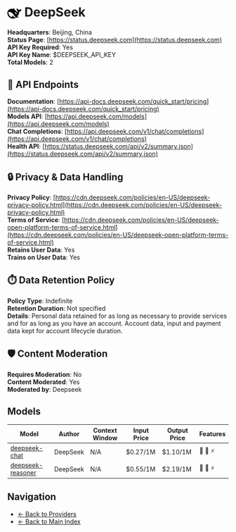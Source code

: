 # <img src="./logo.svg" alt="DeepSeek Logo" style="vertical-align: middle; height: 32px; width: auto; min-width: 32px"> DeepSeek

**Headquarters**: Beijing, China  
**Status Page**: [https://status.deepseek.com](https://status.deepseek.com)  
**API Key Required**: Yes  
**API Key Name**: $DEEPSEEK_API_KEY  
**Total Models**: 2

## 🔗 API Endpoints

**Documentation**: [https://api-docs.deepseek.com/quick_start/pricing](https://api-docs.deepseek.com/quick_start/pricing)  
**Models API**: [https://api.deepseek.com/models](https://api.deepseek.com/models)  
**Chat Completions**: [https://api.deepseek.com/v1/chat/completions](https://api.deepseek.com/v1/chat/completions)  
**Health API**: [https://status.deepseek.com/api/v2/summary.json](https://status.deepseek.com/api/v2/summary.json)  

## 🔒 Privacy & Data Handling

**Privacy Policy**: [https://cdn.deepseek.com/policies/en-US/deepseek-privacy-policy.html](https://cdn.deepseek.com/policies/en-US/deepseek-privacy-policy.html)  
**Terms of Service**: [https://cdn.deepseek.com/policies/en-US/deepseek-open-platform-terms-of-service.html](https://cdn.deepseek.com/policies/en-US/deepseek-open-platform-terms-of-service.html)  
**Retains User Data**: Yes  
**Trains on User Data**: Yes  

## ⏱️ Data Retention Policy

**Policy Type**: Indefinite  
**Retention Duration**: Not specified  
**Details**: Personal data retained for as long as necessary to provide services and for as long as you have an account. Account data, input and payment data kept for account lifecycle duration.  

## 🛡️ Content Moderation

**Requires Moderation**: No  
**Content Moderated**: Yes  
**Moderated by**: Deepseek  

## Models

| Model | Author | Context Window | Input Price | Output Price | Features |
|-------|--------|----------------|-------------|--------------|----------|
| [deepseek-chat](./models/deepseek-chat.md) | DeepSeek | N/A | $0.27/1M | $1.10/1M | <span title="Text Processing">📝</span> <span title="Advanced Reasoning">🧠</span> <span title="Response Streaming">⚡</span> |
| [deepseek-reasoner](./models/deepseek-reasoner.md) | DeepSeek | N/A | $0.55/1M | $2.19/1M | <span title="Text Processing">📝</span> <span title="Advanced Reasoning">🧠</span> <span title="Response Streaming">⚡</span> |

## Navigation

- [← Back to Providers](../README.md)
- [← Back to Main Index](../../README.md)
